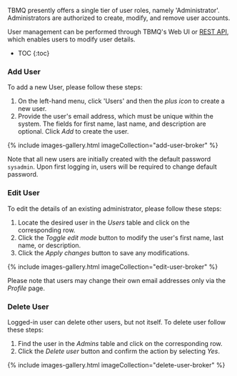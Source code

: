 TBMQ presently offers a single tier of user roles, namely 'Administrator'. Administrators are authorized to create, modify, and remove user accounts.

User management can be performed through TBMQ's Web UI or [REST API](/docs/mqtt-broker/user-management/), which enables users to modify user details.

* TOC
{:toc}

### Add User

To add a new User, please follow these steps:

1. On the left-hand menu, click 'Users' and then the _plus icon_ to create a new user.
2. Provide the user's email address, which must be unique within the system. The fields for first name, last name, and description are optional. Click _Add_ to create the user.

{% include images-gallery.html imageCollection="add-user-broker" %}

Note that all new users are initially created with the default password `sysadmin`. Upon first logging in, users will be required to change default password.

### Edit User

To edit the details of an existing administrator, please follow these steps:

1. Locate the desired user in the _Users_ table and click on the corresponding row.
2. Click the _Toggle edit mode_ button to modify the user's first name, last name, or description.
3. Click the _Apply changes_ button to save any modifications.

{% include images-gallery.html imageCollection="edit-user-broker" %}

Please note that users may change their own email addresses only via the _Profile_ page. 

### Delete User

Logged-in user can delete other users, but not itself. To delete user follow these steps:

1. Find the user in the _Admins_ table and click on the corresponding row.
2. Click the _Delete user_ button and confirm the action by selecting _Yes_.

{% include images-gallery.html imageCollection="delete-user-broker" %}
